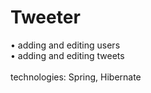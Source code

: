 # Tweeter
• adding and editing users<br>
• adding and editing tweets<br><br>
technologies: Spring, Hibernate
